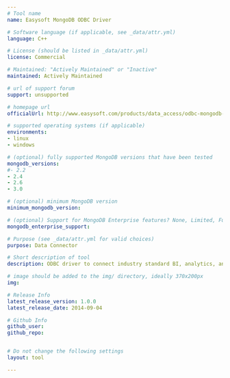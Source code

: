 ```yaml
---
# Tool name
name: Easysoft MongoDB ODBC Driver

# Software language (if applicable, see _data/attr.yml)
language: C++

# License (should be listed in _data/attr.yml)
license: Commercial

# Maintained: "Actively Maintained" or "Inactive"
maintained: Actively Maintained

# url of support forum
support: unsupported

# homepage url
officialUrl: http://www.easysoft.com/products/data_access/odbc-mongodb-driver/

# supported operating systems (if applicable)
environments:
- linux
- windows

# (optional) fully supported MongoDB versions that have been tested
mongodb_versions:
#- 2.2
- 2.4
- 2.6
- 3.0

# (optional) minimum MongoDB version
minimum_mongodb_version:

# (optional) Support for MongoDB Enterprise features? None, Limited, Full
mongodb_enterprise_support: 

# Purpose (see _data/attr.yml for valid choices)
purpose: Data Connector

# Short description of tool
description: ODBC driver to connect industry standard BI, analytics, and spreadsheet applications to MongoDB.

# image should be added to the img/ directory, ideally 370x200px
img:

# Release Info
latest_release_version: 1.0.0
latest_release_date: 2014-09-04

# Github Info
github_user: 
github_repo: 


# Do not change the following settings
layout: tool

---
```

